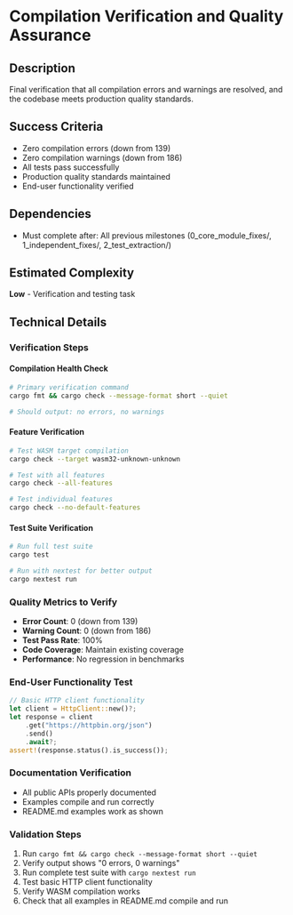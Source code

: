 # Compilation Verification and Quality Assurance

## Description
Final verification that all compilation errors and warnings are resolved, and the codebase meets production quality standards.

## Success Criteria
- Zero compilation errors (down from 139)
- Zero compilation warnings (down from 186)
- All tests pass successfully
- Production quality standards maintained
- End-user functionality verified

## Dependencies
- Must complete after: All previous milestones (0_core_module_fixes/, 1_independent_fixes/, 2_test_extraction/)

## Estimated Complexity
**Low** - Verification and testing task

## Technical Details

### Verification Steps

#### Compilation Health Check
```bash
# Primary verification command
cargo fmt && cargo check --message-format short --quiet

# Should output: no errors, no warnings
```

#### Feature Verification
```bash
# Test WASM target compilation
cargo check --target wasm32-unknown-unknown

# Test with all features
cargo check --all-features

# Test individual features
cargo check --no-default-features
```

#### Test Suite Verification
```bash
# Run full test suite
cargo test

# Run with nextest for better output
cargo nextest run
```

### Quality Metrics to Verify
- **Error Count**: 0 (down from 139)
- **Warning Count**: 0 (down from 186)
- **Test Pass Rate**: 100%
- **Code Coverage**: Maintain existing coverage
- **Performance**: No regression in benchmarks

### End-User Functionality Test
```rust
// Basic HTTP client functionality
let client = HttpClient::new()?;
let response = client
    .get("https://httpbin.org/json")
    .send()
    .await?;
assert!(response.status().is_success());
```

### Documentation Verification
- All public APIs properly documented
- Examples compile and run correctly
- README.md examples work as shown

### Validation Steps
1. Run `cargo fmt && cargo check --message-format short --quiet`
2. Verify output shows "0 errors, 0 warnings"
3. Run complete test suite with `cargo nextest run`
4. Test basic HTTP client functionality
5. Verify WASM compilation works
6. Check that all examples in README.md compile and run